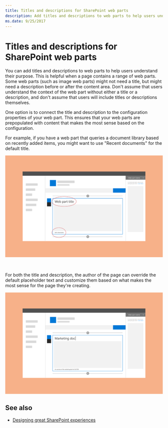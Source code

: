 ```yaml
---
title: Titles and descriptions for SharePoint web parts
description: Add titles and descriptions to web parts to help users understand their purpose.
ms.date: 9/25/2017 
---
```


# Titles and descriptions for SharePoint web parts

You can add titles and descriptions to web parts to help users understand their purpose. This is helpful when a page contains a range of web parts. Some web parts (such as image web parts) might not need a title, but might need a description before or after the content area. Don't assume that users understand the context of the web part without either a title or a description, and don't assume that users will include titles or descriptions themselves. 
 
One option is to connect the title and description to the configuration properties of your web part. This ensures that your web parts are prepopulated with content that makes the most sense based on the configuration. 
 
For example, if you have a web part that queries a document library based on recently added items, you might want to use "Recent documents" for the default title.

![Web part with title and description highlighted](../images/design-web-part-title-01.png)

<br/>

For both the title and description, the author of the page can override the default placeholder text and customize them based on what makes the most sense for the page they're creating. 

![Custom text in the web part title and description fields](../images/design-web-part-title-02.png)

## See also

- [Designing great SharePoint experiences](design-guidance-overview.md)